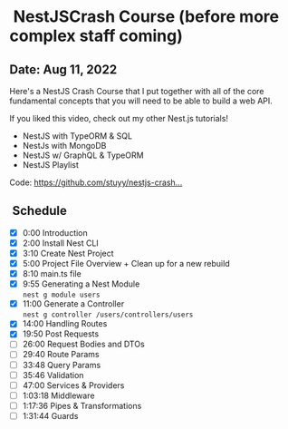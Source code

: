 #  NestJSCrash Course (before more complex staff coming)

## Date: Aug 11, 2022

Here's a NestJS Crash Course that I put together with all
of the core fundamental concepts that you will need to be
able to build a web API.

If you liked this video, check out my other Nest.js tutorials!

- NestJS with TypeORM & SQL
- NestJs with MongoDB
- NestJS w/ GraphQL & TypeORM
- NestJS Playlist

Code: [<https://github.com/stuyy/nestjs-crash>...](https://www.youtube.com/redirect?event=video_description&redir_token=QUFFLUhqbXhiN3ozajdtMGd3QWlxY3JSSzZZTjJqQ0xIQXxBQ3Jtc0tsRGFadm1IX3MtbG9xcDk0SDRoZEdBcW1ZMUFkejdaendnVkdHLTZTakdqZkRNclQwbmxudEN1N3F6UjhzMWlkU1NOVFdtWUNKNi1nWTFaQXRsUWhMeFhpYkNFY0QyRk1jXzBoQS1YQm5KaDZoRnlTZw&q=https%3A%2F%2Fgithub.com%2Fstuyy%2Fnestjs-crash-course&v=xzu3QXwo1BU)

##  Schedule

- [x] 0:00 Introduction
- [x] 2:00 Install Nest CLI
- [x] 3:10 Create Nest Project
- [x] 5:00 Project File Overview + Clean up for a new rebuild
- [x] 8:10 main.ts file
- [x] 9:55 Generating a Nest Module\
  `nest g module users`
- [x] 11:00 Generate a Controller\
  `nest g controller /users/controllers/users`
- [x] 14:00 Handling Routes
- [x] 19:50 Post Requests
- [ ] 26:00 Request Bodies and DTOs
- [ ] 29:40 Route Params
- [ ] 33:48 Query Params
- [ ] 35:46 Validation
- [ ] 47:00 Services & Providers
- [ ] 1:03:18 Middleware
- [ ] 1:17:36 Pipes & Transformations
- [ ] 1:31:44 Guards
